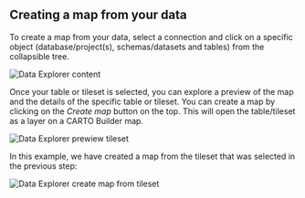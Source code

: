 ## Creating a map from your data

To create a map from your data, select a connection and click on a specific object (database/project(s), schemas/datasets and tables) from the collapsible tree. 

![Data Explorer content](/img/cloud-native-workspace/data-explorer/de_content.png)

Once your table or tileset is selected, you can explore a preview of the map and the details of the specific table or tileset. You can create a map by clicking on the *Create map* button on the top. This will open the table/tileset as a layer on a CARTO Builder map.

![Data Explorer prewiew tileset](/img/cloud-native-workspace/data-explorer/de_preview_tileset.png)

In this example, we have created a map from the tileset that was selected in the previous step:

![Data Explorer create map from tileset](/img/cloud-native-workspace/data-explorer/de_create_map_from_tileset.png)